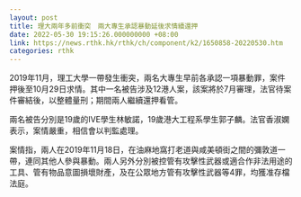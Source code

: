 ```yaml
---
layout: post
title: 理大兩年多前衝突　兩大專生承認暴動延後求情續還押
date: 2022-05-30 19:15:26.000000000 +08:00
link: https://news.rthk.hk/rthk/ch/component/k2/1650858-20220530.htm
categories: rthk
---
```


2019年11月，理工大學一帶發生衝突，兩名大專生早前各承認一項暴動罪，案件押後至10月29日求情。其中一名被告涉及12港人案，該案將於7月審理，法官待案件審結後，以整體量刑；期間兩人繼續還押看管。

兩名被告分別是19歲的IVE學生林敏諾，19歲港大工程系學生郭子麟。法官香淑嫻表示，案情嚴重，相信會以判監處理。

案情指，兩人在2019年11月18日，在油麻地窩打老道與咸美頓街之間的彌敦道一帶，連同其他人參與暴動。兩人另外分別被控管有攻擊性武器或適合作非法用途的工具、管有物品意圖損壞財產，及在公眾地方管有攻擊性武器等4罪，均獲准存檔法庭。
